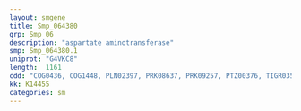 ```yaml
---
layout: smgene
title: Smp_064380
grp: Smp_06
description: "aspartate aminotransferase"
smp: Smp_064380.1
uniprot: "G4VKC8"
length:  1161
cdd: "COG0436, COG1448, PLN02397, PRK08637, PRK09257, PTZ00376, TIGR03542, cd00609, cl18945, pfam00155"
kk: K14455
categories: sm
---
```

